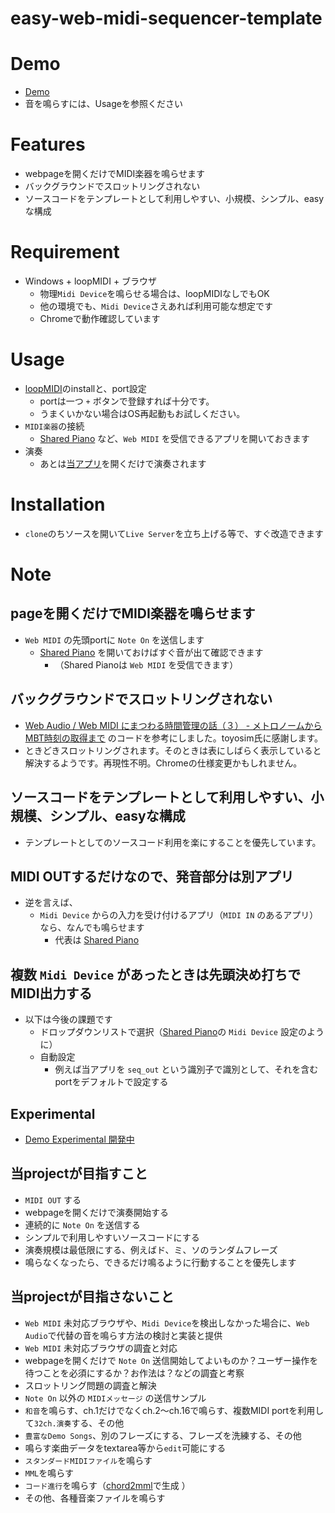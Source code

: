 # easy-web-midi-sequencer-template

# Demo
- [Demo](https://cat2151.github.io/easy-web-midi-sequencer-template/)
- 音を鳴らすには、Usageを参照ください

# Features
- webpageを開くだけでMIDI楽器を鳴らせます
- バックグラウンドでスロットリングされない
- ソースコードをテンプレートとして利用しやすい、小規模、シンプル、easyな構成

# Requirement
- Windows + loopMIDI + ブラウザ
    - 物理`Midi Device`を鳴らせる場合は、loopMIDIなしでもOK
    - 他の環境でも、`Midi Device`さえあれば利用可能な想定です
    - Chromeで動作確認しています

# Usage
- [loopMIDI](https://www.tobias-erichsen.de/software/loopmidi.html)のinstallと、port設定
    - portは一つ `+` ボタンで登録すれば十分です。
    - うまくいかない場合はOS再起動もお試しください。
- `MIDI楽器`の接続
    - [Shared Piano](https://musiclab.chromeexperiments.com/Shared-Piano/) など、`Web MIDI` を受信できるアプリを開いておきます
- 演奏
    - あとは[当アプリ](https://cat2151.github.io/easy-web-midi-sequencer-template/)を開くだけで演奏されます

# Installation
- `clone`のちソースを開いて`Live Server`を立ち上げる等で、すぐ改造できます

# Note
## pageを開くだけでMIDI楽器を鳴らせます
- `Web MIDI` の先頭portに `Note On` を送信します
    - [Shared Piano](https://musiclab.chromeexperiments.com/Shared-Piano/) を開いておけばすぐ音が出て確認できます
        - （Shared Pianoは `Web MIDI` を受信できます）

## バックグラウンドでスロットリングされない
- [Web Audio / Web MIDI にまつわる時間管理の話（３） - メトロノームからMBT時刻の取得まで](https://qiita.com/toyoshim/items/dd80295c12e6d02314d3) のコードを参考にしました。toyosim氏に感謝します。
- ときどきスロットリングされます。そのときは表にしばらく表示していると解決するようです。再現性不明。Chromeの仕様変更かもしれません。

## ソースコードをテンプレートとして利用しやすい、小規模、シンプル、easyな構成
- テンプレートとしてのソースコード利用を楽にすることを優先しています。

## MIDI OUTするだけなので、発音部分は別アプリ
- 逆を言えば、
    - `Midi Device` からの入力を受け付けるアプリ（`MIDI IN` のあるアプリ）なら、なんでも鳴らせます
        - 代表は [Shared Piano](https://musiclab.chromeexperiments.com/Shared-Piano/)

## 複数 `Midi Device` があったときは先頭決め打ちでMIDI出力する
- 以下は今後の課題です
    - ドロップダウンリストで選択（[Shared Piano](https://musiclab.chromeexperiments.com/Shared-Piano/)の `Midi Device` 設定のように）
    - 自動設定
        - 例えば当アプリを `seq_out` という識別子で識別として、それを含むportをデフォルトで設定する

## Experimental
- [Demo Experimental 開発中](https://cat2151.github.io/easy-web-midi-sequencer-template/experimental/)

## 当projectが目指すこと
- `MIDI OUT` する
- webpageを開くだけで演奏開始する
- 連続的に `Note On` を送信する
- シンプルで利用しやすいソースコードにする
- 演奏規模は最低限にする、例えばド、ミ、ソのランダムフレーズ
- 鳴らなくなったら、できるだけ鳴るように行動することを優先します

## 当projectが目指さないこと
- `Web MIDI` 未対応ブラウザや、`Midi Device`を検出しなかった場合に、`Web Audio`で代替の音を鳴らす方法の検討と実装と提供
- `Web MIDI` 未対応ブラウザの調査と対応
- webpageを開くだけで `Note On` 送信開始してよいものか？ユーザー操作を待つことを必須にするか？お作法は？などの調査と考察
- スロットリング問題の調査と解決
- `Note On` 以外の `MIDIメッセージ` の送信サンプル
- `和音`を鳴らす、ch.1だけでなくch.2～ch.16で鳴らす、複数MIDI portを利用して`32ch.演奏`する、その他
- `豊富なDemo Songs`、別のフレーズにする、フレーズを洗練する、その他
- 鳴らす楽曲データをtextarea等から`edit`可能にする
- `スタンダードMIDIファイル`を鳴らす
- `MML`を鳴らす
- `コード進行`を鳴らす（[chord2mml](https://github.com/cat2151/chord2mml)で生成 ）
- その他、各種音楽ファイルを鳴らす
